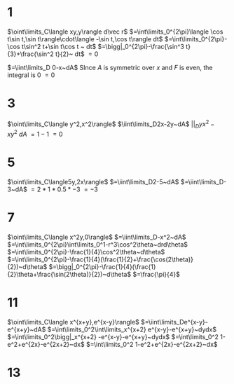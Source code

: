 # 1

$\oint\limits_C\langle xy,y\rangle d\vec r$
$=\int\limits_0^{2\pi}\langle \cos t\sin t,\sin t\rangle\cdot\langle -\sin t,\cos t\rangle dt$
$=\int\limits_0^{2\pi}-\cos t\sin^2 t+\sin t\cos t ~ dt$
$=\bigg|_0^{2\pi}-\frac{\sin^3 t}{3}+\frac{\sin^2 t}{2}~ dt$
$=0$

$=\iint\limits_D 0-x~dA$
SInce $A$ is symmetric over $x$ and $F$ is even, the integral is $0$
$=0$

# 3

$\oint\limits_C\langle y^2,x^2\rangle$
$\iint\limits_D2x-2y~dA$
$\bigg|\bigg|_Dyx^2-xy^2~dA$
$=1-1$
$=0$

# 5

$\oint\limits_C\langle5y,2x\rangle$
$=\iint\limits_D2-5~dA$
$=\iint\limits_D-3~dA$
$=2*1*0.5*-3$
$=-3$

# 7

$\oint\limits_C\langle x^2y,0\rangle$
$=\iint\limits_D-x^2~dA$
$=\int\limits_0^{2\pi}\int\limits_0^1-r^3\cos^2\theta~drd\theta$
$=\int\limits_0^{2\pi}-\frac{1}{4}\cos^2\theta~d\theta$
$=\int\limits_0^{2\pi}-\frac{1}{4}(\frac{1}{2}+\frac{\cos(2\theta)}{2})~d\theta$
$=\bigg|_0^{2\pi}-\frac{1}{4}(\frac{1}{2}\theta+\frac{\sin(2\theta)}{2})~d\theta$
$=\frac{\pi}{4}$

# 11

$\oint\limits_C\langle x^{x+y},e^{x-y}\rangle$
$=\iint\limits_De^{x-y}-e^{x+y}~dA$
$=\int\limits_0^2\int\limits_x^{x+2} e^{x-y}-e^{x+y}~dydx$
$=\int\limits_0^2\bigg|_x^{x+2} -e^{x-y}-e^{x+y}~dydx$
$=\int\limits_0^2 1-e^2+e^{2x}-e^{2x+2}~dx$
$=\int\limits_0^2 1-e^2+e^{2x}-e^{2x+2}~dx$


# 13
